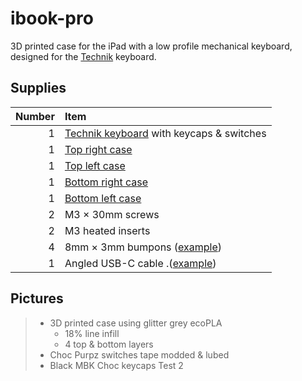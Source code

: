 # ibook-pro
3D printed case for the iPad with a low profile mechanical keyboard, designed for the [Technik](https://boardsource.xyz/store/5ffb9b01edd0447f8023fdb2) keyboard.

## Supplies

| Number | Item |
| ---: | :--- |
| 1 | [Technik keyboard](https://boardsource.xyz/store/5ffb9b01edd0447f8023fdb2) with keycaps & switches|
| 1 | [Top right case](https://github.com/Signynt/ibook-pro/blob/main/files/ibook-pro-top-right.stl) |
| 1 | [Top left case](https://github.com/Signynt/ibook-pro/blob/main/files/ibook-pro-top-left.stl) |
| 1 | [Bottom right case](https://github.com/Signynt/ibook-pro/blob/main/files/ibook-pro-bottom-right.stl) |
| 1 | [Bottom left case](https://github.com/Signynt/ibook-pro/blob/b3eccaa34b09254ae43fee6e41ae03b21739c36f/files/ibook-pro-bottom-left.stl) |
| 2 | M3 &times; 30mm screws |
| 2 | M3 heated inserts |
| 4 | 8mm &times; 3mm bumpons ([example](https://www.amazon.de/-/en/gp/product/B08Y8KS6PP/ref=ppx_yo_dt_b_asin_title_o03_s00?ie=UTF8&psc=1)) |
| 1 | Angled USB-C cable .([example](https://www.amazon.de/-/en/gp/product/B07H96FWY9/ref=ppx_yo_dt_b_search_asin_title?ie=UTF8&th=1)) |


## Pictures

> - 3D printed case using glitter grey ecoPLA
>   - 18% line infill
>   - 4 top & bottom layers
> - Choc Purpz switches tape modded & lubed
> - Black MBK Choc keycaps
Test 2
